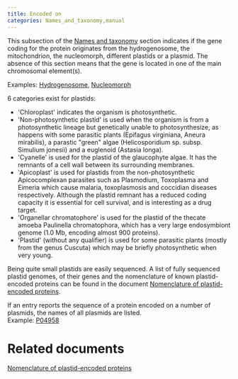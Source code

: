 ```yaml
---
title: Encoded on
categories: Names_and_taxonomy,manual
---
```


This subsection of the [Names and taxonomy](https://www.uniprot.org/help/names%5Fand%5Ftaxonomy%5Fsection) section indicates if the gene coding for the protein originates from the hydrogenosome, the mitochondrion, the nucleomorph, different plastids or a plasmid. The absence of this section means that the gene is located in one of the main chromosomal element(s).

Examples: [Hydrogenosome](https://www.uniprot.org/uniprotkb/Q5DUX5#names%5Fand%5Ftaxonomy), [Nucleomorph](https://www.uniprot.org/uniprotkb/Q9SCC7#names%5Fand%5Ftaxonomy)

6 categories exist for plastids:

-   'Chloroplast' indicates the organism is photosynthetic.
-   'Non-photosynthetic plastid' is used when the organism is from a photosynthetic lineage but genetically unable to photosynthesize, as happens with some parasitic plants (Epifagus virginiana, Aneura mirabilis), a parastic "green" algae (Helicosporidium sp. subsp. Simulium jonesii) and a euglenoid (Astasia longa).
-   'Cyanelle' is used for the plastid of the glaucophyte algae. It has the remnants of a cell wall between its surrounding membranes.
-   'Apicoplast' is used for plastids from the non-photosynthetic Apicocomplexan parasites such as Plasmodium, Toxoplasma and Eimeria which cause malaria, toxoplasmosis and coccidian diseases respectively. Although the plastid remnant has a reduced coding capacity it is essential for cell survival, and is interesting as a drug target.
-   'Organellar chromatophore' is used for the plastid of the thecate amoeba Paulinella chromatophora, which has a very large endosymbiont genome (1.0 Mb, encoding almost 900 proteins).
-   'Plastid' (without any qualifier) is used for some parasitic plants (mostly from the genus Cuscuta) which may be briefly photosynthetic when very young.

Being quite small plastids are easily sequenced. A list of fully sequenced plastid genomes, of their genes and the nomenclature of known plastid-encoded proteins can be found in the document [Nomenclature of plastid-encoded proteins](https://www.uniprot.org/docs/plastid).

If an entry reports the sequence of a protein encoded on a number of plasmids, the names of all plasmids are listed.  
Example: [P04958](https://www.uniprot.org/uniprotkb/P04958#names_and_taxonomy)

# Related documents

[Nomenclature of plastid-encoded proteins](https://www.uniprot.org/docs/plastid)
